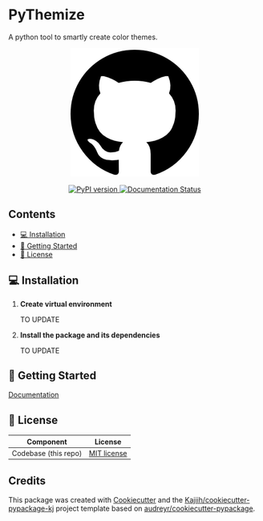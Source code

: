 # PyThemize

A python tool to smartly create color themes.

<p align="center">
  <img src="media/package_illustration.png" alt="Illustration">
</p>

<div align="center">
    <a href="https://pypi.python.org/pypi/pythemize">
        <img src="https://img.shields.io/pypi/v/pythemize.svg" alt="PyPI version">
    </a>
    <a href="https://pythemize.readthedocs.io/en/latest/?version=latest">
        <img src="https://readthedocs.org/projects/pythemize/badge/?version=latest" alt="Documentation Status">
    </a>
</div>

## Contents <!-- omit from toc -->

- [💻 Installation](#-installation)
- [🏃 Getting Started](#-getting-started)
- [🧾 License](#-license)

## 💻 Installation

1. **Create virtual environment**

    TO UPDATE

2. **Install the package and its dependencies**

    TO UPDATE

<!-- ### Requirements -->

## 🏃 Getting Started

[Documentation](https://pythemize.readthedocs.io)

<!-- ## 📔 Citation -->

## 🧾 License

| Component            | License                                                                  |
| -------------------- | -------------------------------------------------------------------------|
| Codebase (this repo) | [MIT license](LICENSE)|

<!-- ## 🤝 Contributing -->

## Credits <!-- omit from toc -->

This package was created with [Cookiecutter](https://github.com/audreyr/cookiecutter) and the [Kajiih/cookiecutter-pypackage-kj](https://github.com/Kajiih/cookiecutter-pypackage-kj) project template based on  [audreyr/cookiecutter-pypackage](https://github.com/audreyr/cookiecutter-pypackage).
